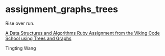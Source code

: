 # assignment_graphs_trees
Rise over run.

[A Data Structures and Algorithms Ruby Assignment from the Viking Code School using Trees and Graphs](http://www.vikingcodeschool.com)


Tingting Wang
